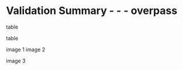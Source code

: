 # Validation Summary - <site name> - <date> - <sensor> overpass

table

table

image 1        image 2

image 3
